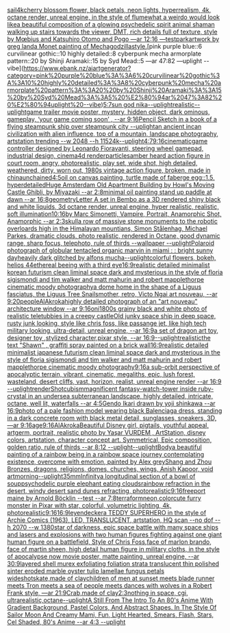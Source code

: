 [sail](https://www.ebank.nz/aiartgenerator?category=sail)[4k](https://www.ebank.nz/aiartgenerator?category=4k)[cherry blossom flower, black petals, neon lights, hyperrealism, 4k, octane render, unreal engine, in the style of flume](https://www.ebank.nz/aiartgenerator?category=cherry%20blossom%20flower%2C%20black%20petals%2C%20neon%20lights%2C%20hyperrealism%2C%204k%2C%20octane%20render%2C%20unreal%20engine%2C%20in%20the%20style%20of%20flume)[what a weirdo would look like](https://www.ebank.nz/aiartgenerator?category=what%20a%20weirdo%20would%20look%20like)[a beautiful composition of a glowing psychedelic spirit animal shaman walking up stairs towards the viewer, DMT,  rich details full of texture, style by Mœbius and Katsuhiro Otomo and Pogo —ar 12:16 —test](https://www.ebank.nz/aiartgenerator?category=a%20beautiful%20composition%20of%20a%20glowing%20psychedelic%20spirit%20animal%20shaman%20walking%20up%20stairs%20towards%20the%20viewer%2C%20DMT%2C%20%20rich%20details%20full%20of%20texture%2C%20style%20by%20M%C5%93bius%20and%20Katsuhiro%20Otomo%20and%20Pogo%20%E2%80%94ar%2012%3A16%20%E2%80%94test)[park](https://www.ebank.nz/aiartgenerator?category=park)[artwork by greg land](https://www.ebank.nz/aiartgenerator?category=artwork%20by%20greg%20land)[a Monet painting of Mechagodzilla](https://www.ebank.nz/aiartgenerator?category=a%20Monet%20painting%20of%20Mechagodzilla)[style.](https://www.ebank.nz/aiartgenerator?category=style.)[pink purple blue::6 curvilinear gothic::10 highly detailed::8 cyberpunk mecha armorplate pattern::20 by Shinji Aramaki::15 by Syd Mead::5 —ar 47:82 —uplight --vibe](https://www.ebank.nz/aiartgenerator?category=pink%20purple%20blue%3A%3A6%20curvilinear%20gothic%3A%3A10%20highly%20detailed%3A%3A8%20cyberpunk%20mecha%20armorplate%20pattern%3A%3A20%20by%20Shinji%20Aramaki%3A%3A15%20by%20Syd%20Mead%3A%3A5%20%E2%80%94ar%2047%3A82%20%E2%80%94uplight%20--vibe)[5:7](https://www.ebank.nz/aiartgenerator?category=5%3A7)[sun god nika](https://www.ebank.nz/aiartgenerator?category=sun%20god%20nika)[--uplight](https://www.ebank.nz/aiartgenerator?category=--uplight)[realistic](https://www.ebank.nz/aiartgenerator?category=realistic)[--uplight](https://www.ebank.nz/aiartgenerator?category=--uplight)[game trailer movie poster, mystery, hidden object, dark ominous, gameplay, ‘your game coming soon’ , --ar 9:16](https://www.ebank.nz/aiartgenerator?category=game%20trailer%20movie%20poster%2C%20mystery%2C%20hidden%20object%2C%20dark%20ominous%2C%20gameplay%2C%20%E2%80%98your%20game%20coming%20soon%E2%80%99%20%2C%20--ar%209%3A16)[Pencil Sketch in a book of a flying steampunk ship over steampunk city --uplight](https://www.ebank.nz/aiartgenerator?category=Pencil%20Sketch%20in%20a%20book%20of%20a%20flying%20steampunk%20ship%20over%20steampunk%20city%20--uplight)[an ancient incan civilization with alien influence, top of a mountain, landscape photography, artstation trending  --w 2048 --h 1152](https://www.ebank.nz/aiartgenerator?category=an%20ancient%20incan%20civilization%20with%20alien%20influence%2C%20top%20of%20a%20mountain%2C%20landscape%20photography%2C%20artstation%20trending%20%20--w%202048%20--h%201152)[4k](https://www.ebank.nz/aiartgenerator?category=4k)[--uplight](https://www.ebank.nz/aiartgenerator?category=--uplight)[4:7](https://www.ebank.nz/aiartgenerator?category=4%3A7)[9:16](https://www.ebank.nz/aiartgenerator?category=9%3A16)[cinematic](https://www.ebank.nz/aiartgenerator?category=cinematic)[game controller designed by Leonardo Fioravanti, steering wheel gamepad, industrial design, cinema4d render](https://www.ebank.nz/aiartgenerator?category=game%20controller%20designed%20by%20Leonardo%20Fioravanti%2C%20steering%20wheel%20gamepad%2C%20industrial%20design%2C%20cinema4d%20render)[particles](https://www.ebank.nz/aiartgenerator?category=particles)[amber heard action figure in court room, angry, photorealistic, play set, wide shot, high detailed, weathered, dirty, worn out, 1980s vintage action figure, broken, made in china](https://www.ebank.nz/aiartgenerator?category=amber%20heard%20action%20figure%20in%20court%20room%2C%20angry%2C%20photorealistic%2C%20play%20set%2C%20wide%20shot%2C%20high%20detailed%2C%20weathered%2C%20dirty%2C%20worn%20out%2C%201980s%20vintage%20action%20figure%2C%20broken%2C%20made%20in%20china)[unchained](https://www.ebank.nz/aiartgenerator?category=unchained)[4:5](https://www.ebank.nz/aiartgenerator?category=4%3A5)[oil on canvas painting, turtle made of faberge egg::1.5, hyperdetailed](https://www.ebank.nz/aiartgenerator?category=oil%20on%20canvas%20painting%2C%20turtle%20made%20of%20faberge%20egg%3A%3A1.5%2C%20hyperdetailed)[Huge Amsterdam Old Apartment Building by Howl's Moving Castle Ghibli, by Miyazaki --ar 2:8](https://www.ebank.nz/aiartgenerator?category=Huge%20Amsterdam%20Old%20Apartment%20Building%20by%20Howl%27s%20Moving%20Castle%20Ghibli%2C%20by%20Miyazaki%20--ar%202%3A8)[minimal oil painting stand up paddle at dawn --ar 16:8](https://www.ebank.nz/aiartgenerator?category=minimal%20oil%20painting%20stand%20up%20paddle%20at%20dawn%20--ar%2016%3A8)[geometry](https://www.ebank.nz/aiartgenerator?category=geometry)[Letter A set in Bembo as a 3D rendered shiny black and white liquids, 3d octane render, unreal engine, hyper realistic, realistic, soft illumination](https://www.ebank.nz/aiartgenerator?category=Letter%20A%20set%20in%20Bembo%20as%20a%203D%20rendered%20shiny%20black%20and%20white%20liquids%2C%203d%20octane%20render%2C%20unreal%20engine%2C%20hyper%20realistic%2C%20realistic%2C%20soft%20illumination)[10:16](https://www.ebank.nz/aiartgenerator?category=10%3A16)[by Marc Simonetti, Vampire, Portrait, Anamorphic Shot, Anamorphic --ar 2:3](https://www.ebank.nz/aiartgenerator?category=by%20Marc%20Simonetti%2C%20Vampire%2C%20Portrait%2C%20Anamorphic%20Shot%2C%20Anamorphic%20--ar%202%3A3)[skull](https://www.ebank.nz/aiartgenerator?category=skull)[a row of massive stone monuments to the robotic overloards high in the Himalayan mountians, Simon Stålenhag, Michael Parkes, dramatic clouds, photo realistic, rendered in Octane, good dynamic range, sharp focus, telephoto, rule of thirds --wallpaper --uplight](https://www.ebank.nz/aiartgenerator?category=a%20row%20of%20massive%20stone%20monuments%20to%20the%20robotic%20overloards%20high%20in%20the%20Himalayan%20mountians%2C%20Simon%20St%C3%A5lenhag%2C%20Michael%20Parkes%2C%20dramatic%20clouds%2C%20photo%20realistic%2C%20rendered%20in%20Octane%2C%20good%20dynamic%20range%2C%20sharp%20focus%2C%20telephoto%2C%20rule%20of%20thirds%20--wallpaper%20--uplight)[Polaroid photograph of globular tentacled organic marvin in miami : : bright sunny day](https://www.ebank.nz/aiartgenerator?category=Polaroid%20photograph%20of%20globular%20tentacled%20organic%20marvin%20in%20miami%20%3A%20%3A%20bright%20sunny%20day)[heavily dark glitched by alfons mucha](https://www.ebank.nz/aiartgenerator?category=heavily%20dark%20glitched%20by%20alfons%20mucha)[--uplight](https://www.ebank.nz/aiartgenerator?category=--uplight)[colorful flowers, bokeh, helios 44](https://www.ebank.nz/aiartgenerator?category=colorful%20flowers%2C%20bokeh%2C%20helios%2044)[ethereal beeing with a third eye](https://www.ebank.nz/aiartgenerator?category=ethereal%20beeing%20with%20a%20third%20eye)[16:9](https://www.ebank.nz/aiartgenerator?category=16%3A9)[realistic detailed minimalist korean futurism clean liminal space dark and mysterious in the style of floria sigismondi and tim walker and matt mahurin and robert mapplethorpe cinematic moody photography](https://www.ebank.nz/aiartgenerator?category=realistic%20detailed%20minimalist%20korean%20futurism%20clean%20liminal%20space%20dark%20and%20mysterious%20in%20the%20style%20of%20floria%20sigismondi%20and%20tim%20walker%20and%20matt%20mahurin%20and%20robert%20mapplethorpe%20cinematic%20moody%20photography)[a dome home in the shape of a Liguus fasciatus, the Liguus Tree Snails](https://www.ebank.nz/aiartgenerator?category=a%20dome%20home%20in%20the%20shape%20of%20a%20Liguus%20fasciatus%2C%20the%20Liguus%20Tree%20Snails)[mother, retro, Victo Ngai art nouveau, --ar 9:20](https://www.ebank.nz/aiartgenerator?category=mother%2C%20retro%2C%20Victo%20Ngai%20art%20nouveau%2C%20--ar%209%3A20)[people](https://www.ebank.nz/aiartgenerator?category=people)[AlAkroka](https://www.ebank.nz/aiartgenerator?category=AlAkroka)[highly detailed photograph of an "art nouveau" architecture window --ar 9:16](https://www.ebank.nz/aiartgenerator?category=highly%20detailed%20photograph%20of%20an%20%22art%20nouveau%22%20architecture%20window%20--ar%209%3A16)[oni](https://www.ebank.nz/aiartgenerator?category=oni)[1800s grainy black and white photo of realistic teletubbies in a creepy castle](https://www.ebank.nz/aiartgenerator?category=1800s%20grainy%20black%20and%20white%20photo%20of%20realistic%20teletubbies%20in%20a%20creepy%20castle)[Old junky space ship in deep space, rusty junk looking, style like chris foss, like passange jet, like high tech military looking, ultra-detail, unreal engine, --ar 16:9](https://www.ebank.nz/aiartgenerator?category=Old%20junky%20space%20ship%20in%20deep%20space%2C%20rusty%20junk%20looking%2C%20style%20like%20chris%20foss%2C%20like%20passange%20jet%2C%20like%20high%20tech%20military%20looking%2C%20ultra-detail%2C%20unreal%20engine%2C%20--ar%2016%3A9)[a set of dragon art toy, designer toy ,stylized character,pixar style, --ar 16:9](https://www.ebank.nz/aiartgenerator?category=a%20set%20of%20dragon%20art%20toy%2C%20designer%20toy%20%2Cstylized%20character%2Cpixar%20style%2C%20--ar%2016%3A9)[--uplight](https://www.ebank.nz/aiartgenerator?category=--uplight)[realistic](https://www.ebank.nz/aiartgenerator?category=realistic)[the text "Shawn" , graffiti spray painted on a brick wall](https://www.ebank.nz/aiartgenerator?category=the%20text%20%22Shawn%22%20%2C%20graffiti%20spray%20painted%20on%20a%20brick%20wall)[16:9](https://www.ebank.nz/aiartgenerator?category=16%3A9)[realistic detailed minimalist japanese futurism clean liminal space dark and mysterious in the style of floria sigismondi and tim walker and matt mahurin and robert mapplethorpe cinematic moody photography](https://www.ebank.nz/aiartgenerator?category=realistic%20detailed%20minimalist%20japanese%20futurism%20clean%20liminal%20space%20dark%20and%20mysterious%20in%20the%20style%20of%20floria%20sigismondi%20and%20tim%20walker%20and%20matt%20mahurin%20and%20robert%20mapplethorpe%20cinematic%20moody%20photography)[9:16](https://www.ebank.nz/aiartgenerator?category=9%3A16)[a sub-orbit perspective of apocalyptic terrain, vibrant, cinematic, megaliths, epic, lush forest, wasteland, desert cliffs, vast, horizon, realist, unreal engine render --ar 16:9 --uplight](https://www.ebank.nz/aiartgenerator?category=a%20sub-orbit%20perspective%20of%20apocalyptic%20terrain%2C%20vibrant%2C%20cinematic%2C%20megaliths%2C%20epic%2C%20lush%20forest%2C%20wasteland%2C%20desert%20cliffs%2C%20vast%2C%20horizon%2C%20realist%2C%20unreal%20engine%20render%20--ar%2016%3A9%20--uplight)[render](https://www.ebank.nz/aiartgenerator?category=render)[Shot](https://www.ebank.nz/aiartgenerator?category=Shot)[cubism](https://www.ebank.nz/aiartgenerator?category=cubism)[magnificent fantasy-watch-tower inside ruby-crystal in an undersea subterranean landscape, highly detailed, intricate, octane, well lit, waterfalls --ar 4:5](https://www.ebank.nz/aiartgenerator?category=magnificent%20fantasy-watch-tower%20inside%20ruby-crystal%20in%20an%20undersea%20subterranean%20landscape%2C%20highly%20detailed%2C%20intricate%2C%20octane%2C%20well%20lit%2C%20waterfalls%20--ar%204%3A5)[Gendo Ikari drawn by yoji shinkawa --ar 16:9](https://www.ebank.nz/aiartgenerator?category=Gendo%20Ikari%20drawn%20by%20yoji%20shinkawa%20--ar%2016%3A9)[photo of a pale fashion model wearing black Balenciaga dress, standing in a dark concrete room with black metal detail, sunglasses, sneakers, 3D, —ar 9:16](https://www.ebank.nz/aiartgenerator?category=photo%20of%20a%20pale%20fashion%20model%20wearing%20black%20Balenciaga%20dress%2C%20standing%20in%20a%20dark%20concrete%20room%20with%20black%20metal%20detail%2C%20sunglasses%2C%20sneakers%2C%203D%2C%20%E2%80%94ar%209%3A16)[age](https://www.ebank.nz/aiartgenerator?category=age)[9:16](https://www.ebank.nz/aiartgenerator?category=9%3A16)[AlAkroka](https://www.ebank.nz/aiartgenerator?category=AlAkroka)[Beautiful Disney girl, pigtails, youthful appeal, artgerm, portrait, realistic photo by Yaşar VURDEM , ArtStation, disney colors, artstation, character concept art. Symmetrical, Epic composition, golden ratio, rule of thirds --ar 8:12 --uplight](https://www.ebank.nz/aiartgenerator?category=Beautiful%20Disney%20girl%2C%20pigtails%2C%20youthful%20appeal%2C%20artgerm%2C%20portrait%2C%20realistic%20photo%20by%20Ya%C5%9Far%20VURDEM%20%2C%20ArtStation%2C%20disney%20colors%2C%20artstation%2C%20character%20concept%20art.%20Symmetrical%2C%20Epic%20composition%2C%20golden%20ratio%2C%20rule%20of%20thirds%20--ar%208%3A12%20--uplight)[--uplight](https://www.ebank.nz/aiartgenerator?category=--uplight)[Body](https://www.ebank.nz/aiartgenerator?category=Body)[a beautiful painting  of a rainbow being in a rainbow space journey contemplating existence, overcome with emotion, painted by Alex grey](https://www.ebank.nz/aiartgenerator?category=a%20beautiful%20painting%20%20of%20a%20rainbow%20being%20in%20a%20rainbow%20space%20journey%20contemplating%20existence%2C%20overcome%20with%20emotion%2C%20painted%20by%20Alex%20grey)[Shang and Zhou Bronzes, dragons, religions, domes, churches, wings, Anish Kapoor, void art](https://www.ebank.nz/aiartgenerator?category=Shang%20and%20Zhou%20Bronzes%2C%20dragons%2C%20religions%2C%20domes%2C%20churches%2C%20wings%2C%20Anish%20Kapoor%2C%20void%20art)[morning](https://www.ebank.nz/aiartgenerator?category=morning)[--uplight](https://www.ebank.nz/aiartgenerator?category=--uplight)[35mm](https://www.ebank.nz/aiartgenerator?category=35mm)[Infinity](https://www.ebank.nz/aiartgenerator?category=Infinity)[a longitudinal section of a bowl of soup](https://www.ebank.nz/aiartgenerator?category=a%20longitudinal%20section%20of%20a%20bowl%20of%20soup)[psychodelic purple elephant eating clouds](https://www.ebank.nz/aiartgenerator?category=psychodelic%20purple%20elephant%20eating%20clouds)[rainbow refraction in the desert, windy desert sand dunes refracting, photorealistic](https://www.ebank.nz/aiartgenerator?category=rainbow%20refraction%20in%20the%20desert%2C%20windy%20desert%20sand%20dunes%20refracting%2C%20photorealistic)[9:16](https://www.ebank.nz/aiartgenerator?category=9%3A16)[freeport maine by Arnold Böcklin --test --ar 7:8](https://www.ebank.nz/aiartgenerator?category=freeport%20maine%20by%20Arnold%20B%C3%B6cklin%20--test%20--ar%207%3A8)[terraform](https://www.ebank.nz/aiartgenerator?category=terraform)[neon,](https://www.ebank.nz/aiartgenerator?category=neon%2C)[color](https://www.ebank.nz/aiartgenerator?category=color)[cute furry monster in Pixar with star, colorful, volumetric lighting, 4k, photorealistic](https://www.ebank.nz/aiartgenerator?category=cute%20furry%20monster%20in%20Pixar%20with%20star%2C%20colorful%2C%20volumetric%20lighting%2C%204k%2C%20photorealistic)[9:16](https://www.ebank.nz/aiartgenerator?category=9%3A16)[16:9](https://www.ebank.nz/aiartgenerator?category=16%3A9)[leyendecker](https://www.ebank.nz/aiartgenerator?category=leyendecker)[a TEDDY SUPERHERO in the style of Archie Comics (1963), LED, TRANSLUCENT, artstation, HQ scan --no dof --h 2070 --w 1380](https://www.ebank.nz/aiartgenerator?category=a%20TEDDY%20SUPERHERO%20in%20the%20style%20of%20Archie%20Comics%20%281963%29%2C%20LED%2C%20TRANSLUCENT%2C%20artstation%2C%20HQ%20scan%20--no%20dof%20--h%202070%20--w%201380)[star of darkness, epic space battle with many space ships and lasers and explosions with two human figures fighting against one giant human figure on a battlefield, Style of Chris Foss,face of marlon brando, face of martin sheen, high detail human figure in military cloths, in the style of apocalypse now movie poster, matte painting, unreal engine, --ar 30:9](https://www.ebank.nz/aiartgenerator?category=star%20of%20darkness%2C%20epic%20space%20battle%20with%20many%20space%20ships%20and%20lasers%20and%20explosions%20with%20two%20human%20figures%20fighting%20against%20one%20giant%20human%20figure%20on%20a%20battlefield%2C%20Style%20of%20Chris%20Foss%2Cface%20of%20marlon%20brando%2C%20face%20of%20martin%20sheen%2C%20high%20detail%20human%20figure%20in%20military%20cloths%2C%20in%20the%20style%20of%20apocalypse%20now%20movie%20poster%2C%20matte%20painting%2C%20unreal%20engine%2C%20--ar%2030%3A9)[layered shell murex exfoliating foliation strata translucent thin polished sinter eroded marble oyster tulip lamellae fungus petals wideshot](https://www.ebank.nz/aiartgenerator?category=layered%20shell%20murex%20exfoliating%20foliation%20strata%20translucent%20thin%20polished%20sinter%20eroded%20marble%20oyster%20tulip%20lamellae%20fungus%20petals%20wideshot)[skate,made of clay](https://www.ebank.nz/aiartgenerator?category=skate%2Cmade%20of%20clay)[children of men at sunset meets blade runner meets Tron meets a sea of people meets dances with wolves in a Robert Frank style, —ar 21:9](https://www.ebank.nz/aiartgenerator?category=children%20of%20men%20at%20sunset%20meets%20blade%20runner%20meets%20Tron%20meets%20a%20sea%20of%20people%20meets%20dances%20with%20wolves%20in%20a%20Robert%20Frank%20style%2C%20%E2%80%94ar%2021%3A9)[Crab,made of clay](https://www.ebank.nz/aiartgenerator?category=Crab%2Cmade%20of%20clay)[2:3](https://www.ebank.nz/aiartgenerator?category=2%3A3)[nothing in space, cgi, ultrarealistic,octane](https://www.ebank.nz/aiartgenerator?category=nothing%20in%20space%2C%20cgi%2C%20ultrarealistic%2Coctane)[--uplight](https://www.ebank.nz/aiartgenerator?category=--uplight)[A Still From The Intro To An 80's Anime With Gradient Background, Pastel Colors, And Abstract Shapes. In The Style Of Sailor Moon And Creamy Mami, Fun, Light Hearted, Smears, Flash, Stars, Cel Shaded, 80's Anime --ar 4:3 --uplight](https://www.ebank.nz/aiartgenerator?category=A%20Still%20From%20The%20Intro%20To%20An%2080%27s%20Anime%20With%20Gradient%20Background%2C%20Pastel%20Colors%2C%20And%20Abstract%20Shapes.%20In%20The%20Style%20Of%20Sailor%20Moon%20And%20Creamy%20Mami%2C%20Fun%2C%20Light%20Hearted%2C%20Smears%2C%20Flash%2C%20Stars%2C%20Cel%20Shaded%2C%2080%27s%20Anime%20--ar%204%3A3%20--uplight)